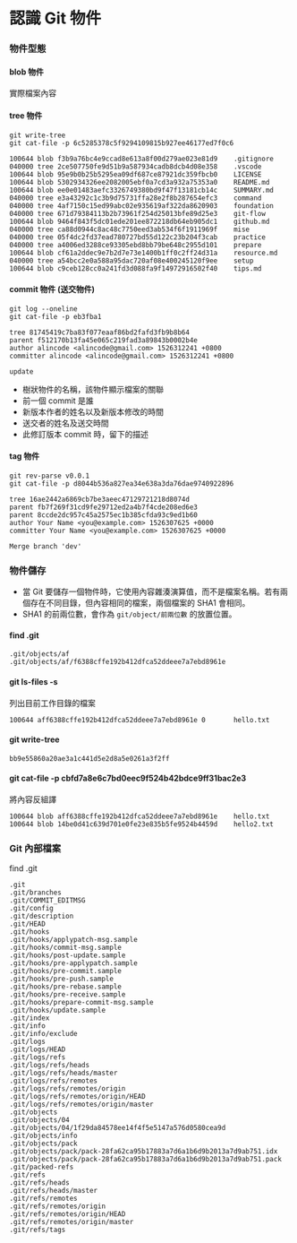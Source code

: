 # 認識 Git 物件


### 物件型態

#### blob 物件

實際檔案內容
#### tree 物件

```
git write-tree
git cat-file -p 6c5285378c5f9294109815b927ee46177ed7f0c6
```

```
100644 blob f3b9a76bc4e9ccad8e613a8f00d279ae023e81d9    .gitignore
040000 tree 2ce507750fe9d51b9a587934cadb8dcb4d08e358    .vscode
100644 blob 95e9b0b25b5295ea09df687ce87921dc359fbcb0    LICENSE
100644 blob 5302934326ee2082005ebf0a7cd3a932a75353a0    README.md
100644 blob ee0e01483aefc3326749380bd9f47f13181cb14c    SUMMARY.md
040000 tree e3a43292c1c3b9d75731ffa28e2f8b287654efc3    command
040000 tree 4af7150c15ed99abc02e935619af322da8620903    foundation
040000 tree 671d79384113b2b73961f254d25013bfe89d25e3    git-flow
100644 blob 9464f843f5dc01ede201ee872218db64eb905dc1    github.md
040000 tree ca88d0944c8ac48c7750eed3ab534f6f1911969f    mise
040000 tree 05f4dc2fd37ead780727bd55d122c23b204f3cab    practice
040000 tree a4006ed3288ce93305ebd8bb79be648c2955d101    prepare
100644 blob cf61a2ddec9e7b2d7e73e1400b1ff0c2ff24d31a    resource.md
040000 tree a54bcc2e0a588a95dac720af08e400245120f9ee    setup
100644 blob c9ceb128cc0a241fd3d088fa9f14972916502f40    tips.md
```

#### commit 物件 (送交物件)

```
git log --oneline
git cat-file -p eb3fba1
```

```
tree 81745419c7ba83f077eaaf86bd2fafd3fb9b8b64
parent f512170b13fa45e065c219fad3a89843b0002b4e
author alincode <alincode@gmail.com> 1526312241 +0800
committer alincode <alincode@gmail.com> 1526312241 +0800

update
```

* 樹狀物件的名稱，該物件顯示檔案的關聯
* 前一個 commit 是誰
* 新版本作者的姓名以及新版本修改的時間
* 送交者的姓名及送交時間
* 此修訂版本 commit 時，留下的描述

#### tag 物件

```
git rev-parse v0.0.1
git cat-file -p d8044b536a827ea34e638a3da76dae9740922896
```

```
tree 16ae2442a6869cb7be3aeec47129721218d8074d
parent fb7f269f31cd9fe29712ed2a4b7f4cde208ed6e3
parent 8ccde2dc957c45a2575ec1b385cfda93c9ed1b60
author Your Name <you@example.com> 1526307625 +0000
committer Your Name <you@example.com> 1526307625 +0000

Merge branch 'dev'
```

### 物件儲存

* 當 Git 要儲存一個物件時，它使用內容雜湊演算值，而不是檔案名稱。若有兩個存在不同目錄，但內容相同的檔案，兩個檔案的 SHA1 會相同。
* SHA1 的前兩位數，會作為 `git/object/前兩位數` 的放置位置。

#### find .git


```
.git/objects/af
.git/objects/af/f6388cffe192b412dfca52ddeee7a7ebd8961e
```

#### git ls-files -s

列出目前工作目錄的檔案

```
100644 aff6388cffe192b412dfca52ddeee7a7ebd8961e 0       hello.txt
```


#### git write-tree

```
bb9e55860a20ae3a1c441d5e2d8a5e0261a3f2ff
```

#### git cat-file -p cbfd7a8e6c7bd0eec9f524b42bdce9ff31bac2e3

將內容反組譯

```
100644 blob aff6388cffe192b412dfca52ddeee7a7ebd8961e    hello.txt
100644 blob 14be0d41c639d701e0fe23e835b5fe9524b4459d    hello2.txt
```

### Git 內部檔案

find .git


```
.git
.git/branches
.git/COMMIT_EDITMSG
.git/config
.git/description
.git/HEAD
.git/hooks
.git/hooks/applypatch-msg.sample
.git/hooks/commit-msg.sample
.git/hooks/post-update.sample
.git/hooks/pre-applypatch.sample
.git/hooks/pre-commit.sample
.git/hooks/pre-push.sample
.git/hooks/pre-rebase.sample
.git/hooks/pre-receive.sample
.git/hooks/prepare-commit-msg.sample
.git/hooks/update.sample
.git/index
.git/info
.git/info/exclude
.git/logs
.git/logs/HEAD
.git/logs/refs
.git/logs/refs/heads
.git/logs/refs/heads/master
.git/logs/refs/remotes
.git/logs/refs/remotes/origin
.git/logs/refs/remotes/origin/HEAD
.git/logs/refs/remotes/origin/master
.git/objects
.git/objects/04
.git/objects/04/1f29da84578ee14f4f5e5147a576d0580cea9d
.git/objects/info
.git/objects/pack
.git/objects/pack/pack-28fa62ca95b17883a7d6a1b6d9b2013a7d9ab751.idx
.git/objects/pack/pack-28fa62ca95b17883a7d6a1b6d9b2013a7d9ab751.pack
.git/packed-refs
.git/refs
.git/refs/heads
.git/refs/heads/master
.git/refs/remotes
.git/refs/remotes/origin
.git/refs/remotes/origin/HEAD
.git/refs/remotes/origin/master
.git/refs/tags
```